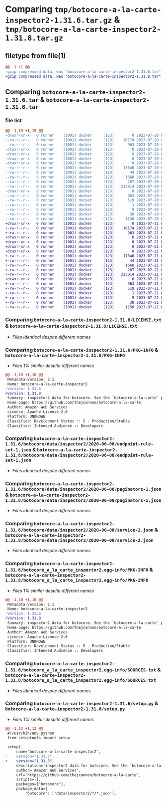 # Comparing `tmp/botocore-a-la-carte-inspector2-1.31.6.tar.gz` & `tmp/botocore-a-la-carte-inspector2-1.31.8.tar.gz`

## filetype from file(1)

```diff
@@ -1 +1 @@
-gzip compressed data, was "botocore-a-la-carte-inspector2-1.31.6.tar", last modified: Thu Jul 20 01:20:18 2023, max compression
+gzip compressed data, was "botocore-a-la-carte-inspector2-1.31.8.tar", last modified: Fri Jul 21 01:21:27 2023, max compression
```

## Comparing `botocore-a-la-carte-inspector2-1.31.6.tar` & `botocore-a-la-carte-inspector2-1.31.8.tar`

### file list

```diff
@@ -1,19 +1,19 @@
-drwxr-xr-x   0 runner    (1001) docker     (123)        0 2023-07-20 01:20:18.658667 botocore-a-la-carte-inspector2-1.31.6/
--rw-r--r--   0 runner    (1001) docker     (123)    10174 2023-07-20 01:20:18.000000 botocore-a-la-carte-inspector2-1.31.6/LICENSE.txt
--rw-r--r--   0 runner    (1001) docker     (123)      963 2023-07-20 01:20:18.658667 botocore-a-la-carte-inspector2-1.31.6/PKG-INFO
-drwxr-xr-x   0 runner    (1001) docker     (123)        0 2023-07-20 01:20:18.658667 botocore-a-la-carte-inspector2-1.31.6/botocore/
-drwxr-xr-x   0 runner    (1001) docker     (123)        0 2023-07-20 01:20:18.658667 botocore-a-la-carte-inspector2-1.31.6/botocore/data/
-drwxr-xr-x   0 runner    (1001) docker     (123)        0 2023-07-20 01:20:18.658667 botocore-a-la-carte-inspector2-1.31.6/botocore/data/inspector2/
-drwxr-xr-x   0 runner    (1001) docker     (123)        0 2023-07-20 01:20:18.658667 botocore-a-la-carte-inspector2-1.31.6/botocore/data/inspector2/2020-06-08/
--rw-r--r--   0 runner    (1001) docker     (123)    17640 2023-07-20 01:19:55.000000 botocore-a-la-carte-inspector2-1.31.6/botocore/data/inspector2/2020-06-08/endpoint-rule-set-1.json
--rw-r--r--   0 runner    (1001) docker     (123)       44 2023-07-20 01:19:55.000000 botocore-a-la-carte-inspector2-1.31.6/botocore/data/inspector2/2020-06-08/examples-1.json
--rw-r--r--   0 runner    (1001) docker     (123)     1668 2023-07-20 01:19:55.000000 botocore-a-la-carte-inspector2-1.31.6/botocore/data/inspector2/2020-06-08/paginators-1.json
--rw-r--r--   0 runner    (1001) docker     (123)      287 2023-07-20 01:19:55.000000 botocore-a-la-carte-inspector2-1.31.6/botocore/data/inspector2/2020-06-08/paginators-1.sdk-extras.json
--rw-r--r--   0 runner    (1001) docker     (123)   213014 2023-07-20 01:19:55.000000 botocore-a-la-carte-inspector2-1.31.6/botocore/data/inspector2/2020-06-08/service-2.json
-drwxr-xr-x   0 runner    (1001) docker     (123)        0 2023-07-20 01:20:18.658667 botocore-a-la-carte-inspector2-1.31.6/botocore_a_la_carte_inspector2.egg-info/
--rw-r--r--   0 runner    (1001) docker     (123)      963 2023-07-20 01:20:18.000000 botocore-a-la-carte-inspector2-1.31.6/botocore_a_la_carte_inspector2.egg-info/PKG-INFO
--rw-r--r--   0 runner    (1001) docker     (123)      519 2023-07-20 01:20:18.000000 botocore-a-la-carte-inspector2-1.31.6/botocore_a_la_carte_inspector2.egg-info/SOURCES.txt
--rw-r--r--   0 runner    (1001) docker     (123)        1 2023-07-20 01:20:18.000000 botocore-a-la-carte-inspector2-1.31.6/botocore_a_la_carte_inspector2.egg-info/dependency_links.txt
--rw-r--r--   0 runner    (1001) docker     (123)        9 2023-07-20 01:20:18.000000 botocore-a-la-carte-inspector2-1.31.6/botocore_a_la_carte_inspector2.egg-info/top_level.txt
--rw-r--r--   0 runner    (1001) docker     (123)       38 2023-07-20 01:20:18.658667 botocore-a-la-carte-inspector2-1.31.6/setup.cfg
--rw-r--r--   0 runner    (1001) docker     (123)     1150 2023-07-20 01:20:18.000000 botocore-a-la-carte-inspector2-1.31.6/setup.py
+drwxr-xr-x   0 runner    (1001) docker     (123)        0 2023-07-21 01:21:27.739045 botocore-a-la-carte-inspector2-1.31.8/
+-rw-r--r--   0 runner    (1001) docker     (123)    10174 2023-07-21 01:21:27.000000 botocore-a-la-carte-inspector2-1.31.8/LICENSE.txt
+-rw-r--r--   0 runner    (1001) docker     (123)      963 2023-07-21 01:21:27.739045 botocore-a-la-carte-inspector2-1.31.8/PKG-INFO
+drwxr-xr-x   0 runner    (1001) docker     (123)        0 2023-07-21 01:21:27.739045 botocore-a-la-carte-inspector2-1.31.8/botocore/
+drwxr-xr-x   0 runner    (1001) docker     (123)        0 2023-07-21 01:21:27.739045 botocore-a-la-carte-inspector2-1.31.8/botocore/data/
+drwxr-xr-x   0 runner    (1001) docker     (123)        0 2023-07-21 01:21:27.739045 botocore-a-la-carte-inspector2-1.31.8/botocore/data/inspector2/
+drwxr-xr-x   0 runner    (1001) docker     (123)        0 2023-07-21 01:21:27.739045 botocore-a-la-carte-inspector2-1.31.8/botocore/data/inspector2/2020-06-08/
+-rw-r--r--   0 runner    (1001) docker     (123)    17640 2023-07-21 01:21:06.000000 botocore-a-la-carte-inspector2-1.31.8/botocore/data/inspector2/2020-06-08/endpoint-rule-set-1.json
+-rw-r--r--   0 runner    (1001) docker     (123)       44 2023-07-21 01:21:06.000000 botocore-a-la-carte-inspector2-1.31.8/botocore/data/inspector2/2020-06-08/examples-1.json
+-rw-r--r--   0 runner    (1001) docker     (123)     1668 2023-07-21 01:21:06.000000 botocore-a-la-carte-inspector2-1.31.8/botocore/data/inspector2/2020-06-08/paginators-1.json
+-rw-r--r--   0 runner    (1001) docker     (123)      287 2023-07-21 01:21:06.000000 botocore-a-la-carte-inspector2-1.31.8/botocore/data/inspector2/2020-06-08/paginators-1.sdk-extras.json
+-rw-r--r--   0 runner    (1001) docker     (123)   213014 2023-07-21 01:21:06.000000 botocore-a-la-carte-inspector2-1.31.8/botocore/data/inspector2/2020-06-08/service-2.json
+drwxr-xr-x   0 runner    (1001) docker     (123)        0 2023-07-21 01:21:27.739045 botocore-a-la-carte-inspector2-1.31.8/botocore_a_la_carte_inspector2.egg-info/
+-rw-r--r--   0 runner    (1001) docker     (123)      963 2023-07-21 01:21:27.000000 botocore-a-la-carte-inspector2-1.31.8/botocore_a_la_carte_inspector2.egg-info/PKG-INFO
+-rw-r--r--   0 runner    (1001) docker     (123)      519 2023-07-21 01:21:27.000000 botocore-a-la-carte-inspector2-1.31.8/botocore_a_la_carte_inspector2.egg-info/SOURCES.txt
+-rw-r--r--   0 runner    (1001) docker     (123)        1 2023-07-21 01:21:27.000000 botocore-a-la-carte-inspector2-1.31.8/botocore_a_la_carte_inspector2.egg-info/dependency_links.txt
+-rw-r--r--   0 runner    (1001) docker     (123)        9 2023-07-21 01:21:27.000000 botocore-a-la-carte-inspector2-1.31.8/botocore_a_la_carte_inspector2.egg-info/top_level.txt
+-rw-r--r--   0 runner    (1001) docker     (123)       38 2023-07-21 01:21:27.739045 botocore-a-la-carte-inspector2-1.31.8/setup.cfg
+-rw-r--r--   0 runner    (1001) docker     (123)     1150 2023-07-21 01:21:27.000000 botocore-a-la-carte-inspector2-1.31.8/setup.py
```

### Comparing `botocore-a-la-carte-inspector2-1.31.6/LICENSE.txt` & `botocore-a-la-carte-inspector2-1.31.8/LICENSE.txt`

 * *Files identical despite different names*

### Comparing `botocore-a-la-carte-inspector2-1.31.6/PKG-INFO` & `botocore-a-la-carte-inspector2-1.31.8/PKG-INFO`

 * *Files 1% similar despite different names*

```diff
@@ -1,10 +1,10 @@
 Metadata-Version: 2.1
 Name: botocore-a-la-carte-inspector2
-Version: 1.31.6
+Version: 1.31.8
 Summary: inspector2 data for botocore. See the `botocore-a-la-carte` package for more info.
 Home-page: https://github.com/thejcannon/botocore-a-la-carte
 Author: Amazon Web Services
 License: Apache License 2.0
 Platform: UNKNOWN
 Classifier: Development Status :: 5 - Production/Stable
 Classifier: Intended Audience :: Developers
```

### Comparing `botocore-a-la-carte-inspector2-1.31.6/botocore/data/inspector2/2020-06-08/endpoint-rule-set-1.json` & `botocore-a-la-carte-inspector2-1.31.8/botocore/data/inspector2/2020-06-08/endpoint-rule-set-1.json`

 * *Files identical despite different names*

### Comparing `botocore-a-la-carte-inspector2-1.31.6/botocore/data/inspector2/2020-06-08/paginators-1.json` & `botocore-a-la-carte-inspector2-1.31.8/botocore/data/inspector2/2020-06-08/paginators-1.json`

 * *Files identical despite different names*

### Comparing `botocore-a-la-carte-inspector2-1.31.6/botocore/data/inspector2/2020-06-08/service-2.json` & `botocore-a-la-carte-inspector2-1.31.8/botocore/data/inspector2/2020-06-08/service-2.json`

 * *Files identical despite different names*

### Comparing `botocore-a-la-carte-inspector2-1.31.6/botocore_a_la_carte_inspector2.egg-info/PKG-INFO` & `botocore-a-la-carte-inspector2-1.31.8/botocore_a_la_carte_inspector2.egg-info/PKG-INFO`

 * *Files 1% similar despite different names*

```diff
@@ -1,10 +1,10 @@
 Metadata-Version: 2.1
 Name: botocore-a-la-carte-inspector2
-Version: 1.31.6
+Version: 1.31.8
 Summary: inspector2 data for botocore. See the `botocore-a-la-carte` package for more info.
 Home-page: https://github.com/thejcannon/botocore-a-la-carte
 Author: Amazon Web Services
 License: Apache License 2.0
 Platform: UNKNOWN
 Classifier: Development Status :: 5 - Production/Stable
 Classifier: Intended Audience :: Developers
```

### Comparing `botocore-a-la-carte-inspector2-1.31.6/botocore_a_la_carte_inspector2.egg-info/SOURCES.txt` & `botocore-a-la-carte-inspector2-1.31.8/botocore_a_la_carte_inspector2.egg-info/SOURCES.txt`

 * *Files identical despite different names*

### Comparing `botocore-a-la-carte-inspector2-1.31.6/setup.py` & `botocore-a-la-carte-inspector2-1.31.8/setup.py`

 * *Files 1% similar despite different names*

```diff
@@ -1,13 +1,13 @@
 #!/usr/bin/env python
 from setuptools import setup
 
 setup(
     name='botocore-a-la-carte-inspector2',
-    version="1.31.6",
+    version="1.31.8",
     description='inspector2 data for botocore. See the `botocore-a-la-carte` package for more info.',
     author='Amazon Web Services',
     url='https://github.com/thejcannon/botocore-a-la-carte',
     scripts=[],
     packages=["botocore"],
     package_data={
         'botocore': ['data/inspector2/*/*.json'],
```

